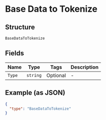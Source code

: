 
# Base Data to Tokenize

## Structure

`BaseDataToTokenize`

## Fields

| Name | Type | Tags | Description |
|  --- | --- | --- | --- |
| `Type` | `string` | Optional | - |

## Example (as JSON)

```json
{
  "type": "BaseDataToTokenize"
}
```

